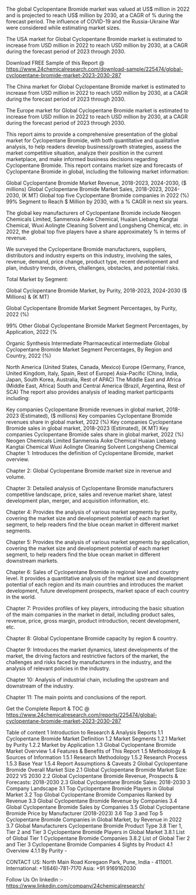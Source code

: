 The global Cyclopentane Bromide market was valued at US$ million in 2022 and is projected to reach US$ million by 2030, at a CAGR of % during the forecast period. The influence of COVID-19 and the Russia-Ukraine War were considered while estimating market sizes.

The USA market for Global Cyclopentane Bromide   market is estimated to increase from USD million in 2022 to reach USD million by 2030, at a CAGR during the forecast period of 2023 through 2030.

Download FREE Sample of this Report @ https://www.24chemicalresearch.com/download-sample/225474/global-cyclopentane-bromide-market-2023-2030-287

The China market for Global Cyclopentane Bromide  market is estimated to increase from USD million in 2022 to reach USD million by 2030, at a CAGR during the forecast period of 2023 through 2030.

The Europe market for Global Cyclopentane Bromide  market is estimated to increase from USD million in 2022 to reach USD million by 2030, at a CAGR during the forecast period of 2023 through 2030.

This report aims to provide a comprehensive presentation of the global market for Cyclopentane Bromide, with both quantitative and qualitative analysis, to help readers develop business/growth strategies, assess the market competitive situation, analyze their position in the current marketplace, and make informed business decisions regarding Cyclopentane Bromide. This report contains market size and forecasts of Cyclopentane Bromide in global, including the following market information:

Global Cyclopentane Bromide Market Revenue, 2018-2023, 2024-2030, ($ millions)
Global Cyclopentane Bromide Market Sales, 2018-2023, 2024-2030, (K MT)
Global top five Cyclopentane Bromide companies in 2022 (%)
99% Segment to Reach $ Million by 2030, with a % CAGR in next six years.

The global key manufacturers of Cyclopentane Bromide include Neogen Chemicals Limited, Sanmenxia Aoke Chemical, Huaian Liebang Kangtai Chemical, Wuxi Aolingte Cleaning Solvent and Longsheng Chemical, etc. in 2022, the global top five players have a share approximately % in terms of revenue.

We surveyed the Cyclopentane Bromide manufacturers, suppliers, distributors and industry experts on this industry, involving the sales, revenue, demand, price change, product type, recent development and plan, industry trends, drivers, challenges, obstacles, and potential risks.

Total Market by Segment:

Global Cyclopentane Bromide Market, by Purity, 2018-2023, 2024-2030 ($ Millions) & (K MT)

Global Cyclopentane Bromide Market Segment Percentages, by Purity, 2022 (%)

99%
Other
Global Cyclopentane Bromide Market Segment Percentages, by Application, 2022 (%

Organic Synthesis Intermediate
Pharmaceutical intermediate
Global Cyclopentane Bromide Market Segment Percentages, By Region and Country, 2022 (%)

North America (United States, Canada, Mexico)
Europe (Germany, France, United Kingdom, Italy, Spain, Rest of Europe)
Asia-Pacific (China, India, Japan, South Korea, Australia, Rest of APAC)
The Middle East and Africa (Middle East, Africa)
South and Central America (Brazil, Argentina, Rest of SCA)
The report also provides analysis of leading market participants including:

Key companies Cyclopentane Bromide revenues in global market, 2018-2023 (Estimated), ($ millions)
Key companies Cyclopentane Bromide revenues share in global market, 2022 (%)
Key companies Cyclopentane Bromide sales in global market, 2018-2023 (Estimated), (K MT)
Key companies Cyclopentane Bromide sales share in global market, 2022 (%)
Neogen Chemicals Limited
Sanmenxia Aoke Chemical
Huaian Liebang Kangtai Chemical
Wuxi Aolingte Cleaning Solvent
Longsheng Chemical
Chapter 1: Introduces the definition of Cyclopentane Bromide, market overview.

Chapter 2: Global Cyclopentane Bromide market size in revenue and volume.

Chapter 3: Detailed analysis of Cyclopentane Bromide manufacturers competitive landscape, price, sales and revenue market share, latest development plan, merger, and acquisition information, etc.

Chapter 4: Provides the analysis of various market segments by purity, covering the market size and development potential of each market segment, to help readers find the blue ocean market in different market segments.

Chapter 5: Provides the analysis of various market segments by application, covering the market size and development potential of each market segment, to help readers find the blue ocean market in different downstream markets.

Chapter 6: Sales of Cyclopentane Bromide in regional level and country level. It provides a quantitative analysis of the market size and development potential of each region and its main countries and introduces the market development, future development prospects, market space of each country in the world.

Chapter 7: Provides profiles of key players, introducing the basic situation of the main companies in the market in detail, including product sales, revenue, price, gross margin, product introduction, recent development, etc.

Chapter 8: Global Cyclopentane Bromide capacity by region & country.

Chapter 9: Introduces the market dynamics, latest developments of the market, the driving factors and restrictive factors of the market, the challenges and risks faced by manufacturers in the industry, and the analysis of relevant policies in the industry.

Chapter 10: Analysis of industrial chain, including the upstream and downstream of the industry.

Chapter 11: The main points and conclusions of the report.

Get the Complete Report & TOC @ https://www.24chemicalresearch.com/reports/225474/global-cyclopentane-bromide-market-2023-2030-287

Table of content
1 Introduction to Research & Analysis Reports
1.1 Cyclopentane Bromide Market Definition
1.2 Market Segments
1.2.1 Market by Purity
1.2.2 Market by Application
1.3 Global Cyclopentane Bromide Market Overview
1.4 Features & Benefits of This Report
1.5 Methodology & Sources of Information
1.5.1 Research Methodology
1.5.2 Research Process
1.5.3 Base Year
1.5.4 Report Assumptions & Caveats
2 Global Cyclopentane Bromide Overall Market Size
2.1 Global Cyclopentane Bromide Market Size: 2022 VS 2030
2.2 Global Cyclopentane Bromide Revenue, Prospects & Forecasts: 2018-2030
2.3 Global Cyclopentane Bromide Sales: 2018-2030
3 Company Landscape
3.1 Top Cyclopentane Bromide Players in Global Market
3.2 Top Global Cyclopentane Bromide Companies Ranked by Revenue
3.3 Global Cyclopentane Bromide Revenue by Companies
3.4 Global Cyclopentane Bromide Sales by Companies
3.5 Global Cyclopentane Bromide Price by Manufacturer (2018-2023)
3.6 Top 3 and Top 5 Cyclopentane Bromide Companies in Global Market, by Revenue in 2022
3.7 Global Manufacturers Cyclopentane Bromide Product Type
3.8 Tier 1, Tier 2 and Tier 3 Cyclopentane Bromide Players in Global Market
3.8.1 List of Global Tier 1 Cyclopentane Bromide Companies
3.8.2 List of Global Tier 2 and Tier 3 Cyclopentane Bromide Companies
4 Sights by Product
4.1 Overview
4.1.1 By Purity -

CONTACT US:
North Main Road Koregaon Park, Pune, India - 411001.
International: +1(646)-781-7170
Asia: +91 9169162030

Follow Us On linkedin :- https://www.linkedin.com/company/24chemicalresearch/
